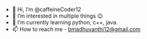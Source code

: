 - 👋 Hi, I’m @caffeineCoder12
- 👀 I’m interested in multiple things 😉
- 🌱 I’m currently learning python, c++, java.
- 📫 How to reach me - bmadhuvanthi12@gmail.com

<!---
caffeineCoder12/caffeineCoder12 is a ✨ special ✨ repository because its `README.md` (this file) appears on your GitHub profile.
You can click the Preview link to take a look at your changes.
--->

